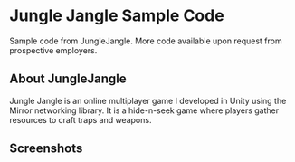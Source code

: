 # Jungle Jangle Sample Code
Sample code from JungleJangle. More code available upon request from prospective employers.

## About JungleJangle
Jungle Jangle is an online multiplayer game I developed in Unity using the Mirror networking library. It is a hide-n-seek game where players gather resources to craft traps and weapons.

## Screenshots

